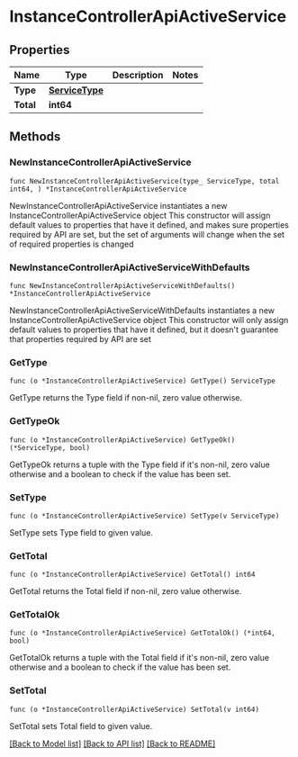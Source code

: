 # InstanceControllerApiActiveService

## Properties

Name | Type | Description | Notes
------------ | ------------- | ------------- | -------------
**Type** | [**ServiceType**](ServiceType.md) |  | 
**Total** | **int64** |  | 

## Methods

### NewInstanceControllerApiActiveService

`func NewInstanceControllerApiActiveService(type_ ServiceType, total int64, ) *InstanceControllerApiActiveService`

NewInstanceControllerApiActiveService instantiates a new InstanceControllerApiActiveService object
This constructor will assign default values to properties that have it defined,
and makes sure properties required by API are set, but the set of arguments
will change when the set of required properties is changed

### NewInstanceControllerApiActiveServiceWithDefaults

`func NewInstanceControllerApiActiveServiceWithDefaults() *InstanceControllerApiActiveService`

NewInstanceControllerApiActiveServiceWithDefaults instantiates a new InstanceControllerApiActiveService object
This constructor will only assign default values to properties that have it defined,
but it doesn't guarantee that properties required by API are set

### GetType

`func (o *InstanceControllerApiActiveService) GetType() ServiceType`

GetType returns the Type field if non-nil, zero value otherwise.

### GetTypeOk

`func (o *InstanceControllerApiActiveService) GetTypeOk() (*ServiceType, bool)`

GetTypeOk returns a tuple with the Type field if it's non-nil, zero value otherwise
and a boolean to check if the value has been set.

### SetType

`func (o *InstanceControllerApiActiveService) SetType(v ServiceType)`

SetType sets Type field to given value.


### GetTotal

`func (o *InstanceControllerApiActiveService) GetTotal() int64`

GetTotal returns the Total field if non-nil, zero value otherwise.

### GetTotalOk

`func (o *InstanceControllerApiActiveService) GetTotalOk() (*int64, bool)`

GetTotalOk returns a tuple with the Total field if it's non-nil, zero value otherwise
and a boolean to check if the value has been set.

### SetTotal

`func (o *InstanceControllerApiActiveService) SetTotal(v int64)`

SetTotal sets Total field to given value.



[[Back to Model list]](../README.md#documentation-for-models) [[Back to API list]](../README.md#documentation-for-api-endpoints) [[Back to README]](../README.md)


